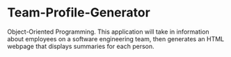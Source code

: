 # Team-Profile-Generator
 Object-Oriented Programming.  This application will take in information about employees on a software engineering team, then generates an HTML webpage that displays summaries for each person.
